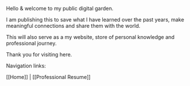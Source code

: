 Hello & welcome to my public digital garden.

I am publishing this to save what I have learned over the past years, make meaningful connections and share them with the world.

This will also serve as a my website, store of personal knowledge and professional journey.

Thank you for visiting here.

Navigation links:

[[Home]] | [[Professional Resume]]